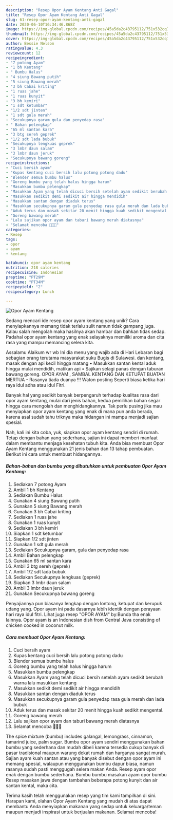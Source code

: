 ```yaml
---
description: "Resep Opor Ayam Kentang Anti Gagal"
title: "Resep Opor Ayam Kentang Anti Gagal"
slug: 61-resep-opor-ayam-kentang-anti-gagal
date: 2020-06-10T16:34:46.868Z
image: https://img-global.cpcdn.com/recipes/45a5da2c43795112/751x532cq70/opor-ayam-kentang-foto-resep-utama.jpg
thumbnail: https://img-global.cpcdn.com/recipes/45a5da2c43795112/751x532cq70/opor-ayam-kentang-foto-resep-utama.jpg
cover: https://img-global.cpcdn.com/recipes/45a5da2c43795112/751x532cq70/opor-ayam-kentang-foto-resep-utama.jpg
author: Bessie Nelson
ratingvalue: 4.3
reviewcount: 12
recipeingredient:
- "7 potong Ayam"
- "1 bh Kentang"
- " Bumbu Halus"
- "4 siung Bawang putih"
- "5 siung Bawang merah"
- "3 bh Cabai kriting"
- "1 ruas jahe"
- "1 ruas kunyit"
- "3 bh kemiri"
- "1 sdt ketumbar"
- "1/2 sdt jinten"
- "1 sdt gula merah"
- "Secukupnya garam gula dan penyedap rasa"
- " Bahan pelengkap"
- "65 ml santan kara"
- "3 btg sereh geprek"
- "1/2 sdt lada bubuk"
- "Secukupnya lengkuas geprek"
- "3 lmbr daun salam"
- "3 lmbr daun jeruk"
- "Secukupnya bawang goreng"
recipeinstructions:
- "Cuci bersih ayam"
- "Kupas kentang cuci bersih lalu potong potong dadu"
- "Blender semua bumbu halus"
- "Goreng bumbu yang telah halus hingga harum"
- "Masukkan bumbu pelengkap"
- "Masukkan Ayam yang telah dicuci bersih setelah ayam sedikit berubah warna lalu masukkan kentang"
- "Masukkan sedikit demi sedikit air hingga mendidih"
- "Masukkan santan dengan diaduk terus"
- "Masukkan secukupnya garam gula penyedap rasa gula merah dan lada bubuk"
- "Aduk terus dan masak sekitar 20 menit hingga kuah sedikit mengental."
- "Goreng bawang merah"
- "Lalu sajikan opor ayam dan taburi bawang merah diatasnya"
- "Selamat mencoba 👩🏻‍🍳"
categories:
- Resep
tags:
- opor
- ayam
- kentang

katakunci: opor ayam kentang 
nutrition: 218 calories
recipecuisine: Indonesian
preptime: "PT29M"
cooktime: "PT34M"
recipeyield: "2"
recipecategory: Lunch

---
```



![Opor Ayam Kentang](https://img-global.cpcdn.com/recipes/45a5da2c43795112/751x532cq70/opor-ayam-kentang-foto-resep-utama.jpg)

Sedang mencari ide resep opor ayam kentang yang unik? Cara menyiapkannya memang tidak terlalu sulit namun tidak gampang juga. Kalau salah mengolah maka hasilnya akan hambar dan bahkan tidak sedap. Padahal opor ayam kentang yang enak selayaknya memiliki aroma dan cita rasa yang mampu memancing selera kita.

Assalamu Alaikum wr wb Ini dia menu yang wajib ada di Hari Lebaran bagi sebagian orang terutama masyarakat suku Bugis di Sulawesi. dan kentang, masak dengan api kecil hingga matang • Masukkan santan kental aduk hingga mulai mendidih, matikan api • Sajikan selagi panas dengan taburan bawang goreng. OPOR AYAM , SAMBAL KENTANG DAN KETUPAT BUATAN MERTUA - Rasanya tiada duanya !!! Waton posting Seperti biasa ketika hari raya idul adha atau idul Fitri.

Banyak hal yang sedikit banyak berpengaruh terhadap kualitas rasa dari opor ayam kentang, mulai dari jenis bahan, kedua pemilihan bahan segar hingga cara mengolah dan menghidangkannya. Tak perlu pusing jika mau menyiapkan opor ayam kentang yang enak di mana pun anda berada, karena asal sudah tahu triknya maka hidangan ini mampu menjadi sajian spesial.


Nah, kali ini kita coba, yuk, siapkan opor ayam kentang sendiri di rumah. Tetap dengan bahan yang sederhana, sajian ini dapat memberi manfaat dalam membantu menjaga kesehatan tubuh kita. Anda bisa membuat Opor Ayam Kentang menggunakan 21 jenis bahan dan 13 tahap pembuatan. Berikut ini cara untuk membuat hidangannya.

<!--inarticleads1-->

##### Bahan-bahan dan bumbu yang dibutuhkan untuk pembuatan Opor Ayam Kentang:

1. Sediakan 7 potong Ayam
1. Ambil 1 bh Kentang
1. Sediakan  Bumbu Halus
1. Gunakan 4 siung Bawang putih
1. Gunakan 5 siung Bawang merah
1. Gunakan 3 bh Cabai kriting
1. Sediakan 1 ruas jahe
1. Gunakan 1 ruas kunyit
1. Sediakan 3 bh kemiri
1. Siapkan 1 sdt ketumbar
1. Siapkan 1/2 sdt jinten
1. Gunakan 1 sdt gula merah
1. Sediakan Secukupnya garam, gula dan penyedap rasa
1. Ambil  Bahan pelengkap
1. Gunakan 65 ml santan kara
1. Ambil 3 btg sereh (geprek)
1. Ambil 1/2 sdt lada bubuk
1. Sediakan Secukupnya lengkuas (geprek)
1. Siapkan 3 lmbr daun salam
1. Ambil 3 lmbr daun jeruk
1. Gunakan Secukupnya bawang goreng


Penyajiannya pun biasanya lengkap dengan lontong, ketupat dan kerupuk udang yang. Opor ayam ini pada dasarnya lebih identik dengan perayaan hari raya idul fitri. Lihat juga resep &#34;OPOR AYAM&#34; by:Bunda tha enak lainnya. Opor ayam is an Indonesian dish from Central Java consisting of chicken cooked in coconut milk. 

<!--inarticleads2-->

##### Cara membuat Opor Ayam Kentang:

1. Cuci bersih ayam
1. Kupas kentang cuci bersih lalu potong potong dadu
1. Blender semua bumbu halus
1. Goreng bumbu yang telah halus hingga harum
1. Masukkan bumbu pelengkap
1. Masukkan Ayam yang telah dicuci bersih setelah ayam sedikit berubah warna lalu masukkan kentang
1. Masukkan sedikit demi sedikit air hingga mendidih
1. Masukkan santan dengan diaduk terus
1. Masukkan secukupnya garam gula penyedap rasa gula merah dan lada bubuk
1. Aduk terus dan masak sekitar 20 menit hingga kuah sedikit mengental.
1. Goreng bawang merah
1. Lalu sajikan opor ayam dan taburi bawang merah diatasnya
1. Selamat mencoba 👩🏻‍🍳


The spice mixture (bumbu) includes galangal, lemongrass, cinnamon, tamarind juice, palm sugar. Bumbu opor ayam sendiri menggunakan bahan bumbu yang sederhana dan mudah dibeli karena tersedia cukup banyak di pasar tradisional maupun warung dekat rumah dan harganya sangat murah. Sajian ayam kuah santan atau yang banyak disebut dengan opor ayam ini memang spesial, walaupun menggunakan bumbu dapur biasa, namun rasanya sudah pasti menggugah selera makan Anda. Resep ayam opor enak dengan bumbu sederhana. Bumbu bumbu masakan ayam opor bumbu Resep masakan jawa dengan tambahan beberapa potong kunyit dan air santan kental, maka cita. 

Terima kasih telah menggunakan resep yang tim kami tampilkan di sini. Harapan kami, olahan Opor Ayam Kentang yang mudah di atas dapat membantu Anda menyiapkan makanan yang sedap untuk keluarga/teman maupun menjadi inspirasi untuk berjualan makanan. Selamat mencoba!
